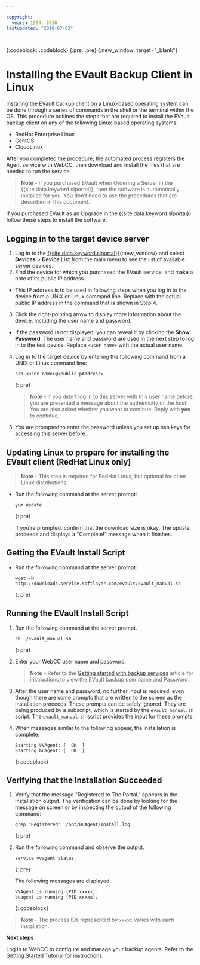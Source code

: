 ```yaml
---

copyright:
  years: 1994, 2018
lastupdated: "2018-07-02"

---
```

{:codeblock: .codeblock}
{:pre: .pre}
{:new_window: target="_blank"}

# Installing the EVault Backup Client in Linux 

Installing the EVault backup client on a Linux-based operating system can be done through a series of commands in the shell or the terminal within the OS. This procedure outlines the steps that are required to install the EVault backup client on any of the following Linux-based operating systems:

- RedHat Enterprise Linux
- CentOS
- CloudLinux

After you completed the procedure, the automated process registers the Agent service with WebCC, then download and install the files that are needed to run the service.

>**Note** - If you purchased EVault when Ordering a Server in the {{site.data.keyword.slportal}}, then the software is automatically installed for you. You don't need to use the procedures that are described in this document.

If you purchased EVault as an Upgrade in the {{site.data.keyword.slportal}}, follow these steps to install the software.

## Logging in to the target device server

1. Log in to the [{{site.data.keyword.slportal}}](https://control.softlayer.com/){:new_window} and select **Devices** > **Device List** from the main menu to see the list of available server devices.
2. Find the device for which you purchased the EVault service, and make a note of its public IP address. 
  - This IP address is to be used in following steps when you log in to the device from a UNIX or Linux command line. Replace <publicIpAddress> with the actual public IP address in the command that is shown in Step 4. 
3. Click the right-pointing arrow to display more information about the device, including the user name and password. 
  - If the password is not displayed, you can reveal it by clicking the **Show Password**. The user name and password are used in the next step to log in to the test device.  Replace `<user name>` with the actual user name.
4. Log in to the target device by entering the following command from a UNIX or Linux command line:
   ```
   ssh <user name>@<publicIpAddress>
   ```
   {: pre}
   
   >**Note** - If you didn't log in to this server with this user name before, you are presented a message about the authenticity of the host. You are also asked whether you want to continue. Reply with **yes** to continue.
5. You are prompted to enter the password unless you set up ssh keys for accessing this server before.

## Updating Linux to prepare for installing the EVault client (RedHat Linux only)
>**Note** - This step is required for RedHat Linux, but optional for other Linux distributions.

- Run the following command at the server prompt:
  ```
  yum update
  ```
  {: pre}
   
  If you're prompted, confirm that the download size is okay. The update proceeds and displays a "Complete!" message when it finishes.

## Getting the EVault Install Script

- Run the following command at the server prompt:
  ```
  wget -N http://downloads.service.softlayer.com/evault/evault_manual.sh
  ```
  {: pre}
   
## Running the EVault Install Script

1. Run the following command at the server prompt.
   ```
   sh ./evault_manual.sh
   ```
   {: pre}

2. Enter your WebCC user name and password.     
   >**Note** - Refer to the [Getting started with backup services](/docs/infrastructure/Backup/index.html) article for instructions to view the EVault backup user name and Password.
3. After the user name and password, no further input is required, even though there are some prompts that are written to the screen as the installation proceeds. These prompts can be safely ignored. They are being produced by a subscript, which is started by the `evault_manual.sh` script. The `evault_manual.sh` script provides the input for these prompts.
4. When messages similar to the following appear, the installation is complete:
   ```
   Starting VVAgent: [  OK  ]
   Starting buagent: [  OK  ]
   ```
   {: codeblock}
   
## Verifying that the Installation Succeeded

1. Verify that the message "Registered to The Portal." appears in the installation output. The verification can be done by looking for the message on screen or by inspecting the output of the following command:
   ```
   grep 'Registered'  /opt/BUAgent/Install.log
   ```
   {: pre}

2. Run the following command and observe the output.
   ```
   service vvagent status
   ```
   {: pre}
   
   The following messages are displayed.
   ```
   VVAgent is running (PID xxxxx).
   buagent is running (PID xxxxx).
   ```
   {: codeblock}
   
  >**Note** - The process IDs represented by `xxxxx` varies with each installation. 
  
**Next steps**

Log in to WebCC to configure and manage your backup agents. Refer to the [Getting Started Tutorial](index.html#configuring-evault-agent-in-webcc) for instructions.
